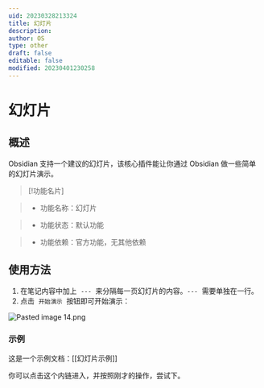 ```yaml
---
uid: 20230328213324
title: 幻灯片
description: 
author: OS
type: other
draft: false
editable: false
modified: 20230401230258
---
```


# 幻灯片

## 概述

Obsidian 支持一个建议的幻灯片，该核心插件能让你通过 Obsidian 做一些简单的幻灯片演示。

> [!功能名片]

> - 功能名称：幻灯片

> - 功能状态：默认功能

> - 功能依赖：官方功能，无其他依赖

## 使用方法

1. 在笔记内容中加上  `---`  来分隔每一页幻灯片的内容。`---`  需要单独在一行。
2. 点击  `开始演示`  按钮即可开始演示：

![Pasted image 14.png](https://publish-01.obsidian.md/access/cf01a21839823cd6cbe18031acf708c0/%E9%99%84%E4%BB%B6/Pasted%20image%2014.png)

### 示例

这是一个示例文档：[[幻灯片示例]]

你可以点击这个内链进入，并按照刚才的操作，尝试下。
